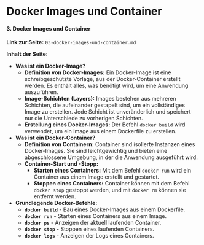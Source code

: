 # Docker Images und Container

#### 3. **Docker Images und Container**

**Link zur Seite:** `03-docker-images-und-container.md`

**Inhalt der Seite:**

* **Was ist ein Docker-Image?**
  * **Definition von Docker-Images:** Ein Docker-Image ist eine schreibgeschützte Vorlage, aus der Docker-Container erstellt werden. Es enthält alles, was benötigt wird, um eine Anwendung auszuführen.
  * **Image-Schichten (Layers):** Images bestehen aus mehreren Schichten, die aufeinander gestapelt sind, um ein vollständiges Image zu erstellen. Jede Schicht ist unveränderlich und speichert nur die Unterschiede zu vorherigen Schichten.
  * **Erstellung eines Docker-Images:** Der Befehl `docker build` wird verwendet, um ein Image aus einem Dockerfile zu erstellen.
* **Was ist ein Docker-Container?**
  * **Definition von Containern:** Container sind isolierte Instanzen eines Docker-Images. Sie sind leichtgewichtig und bieten eine abgeschlossene Umgebung, in der die Anwendung ausgeführt wird.
  * **Container-Start und -Stopp:**
    * **Starten eines Containers:** Mit dem Befehl `docker run` wird ein Container aus einem Image erstellt und gestartet.
    * **Stoppen eines Containers:** Container können mit dem Befehl `docker stop` gestoppt werden, und mit `docker rm` können sie entfernt werden.
* **Grundlegende Docker-Befehle:**
  * **`docker build`** - Bau eines Docker-Images aus einem Dockerfile.
  * **`docker run`** - Starten eines Containers aus einem Image.
  * **`docker ps`** - Anzeigen der aktuell laufenden Container.
  * **`docker stop`** - Stoppen eines laufenden Containers.
  * **`docker logs`** - Anzeigen der Logs eines Containers.

